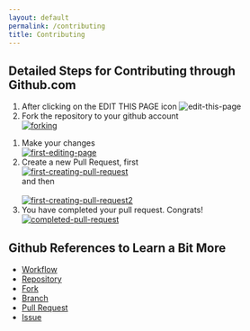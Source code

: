 ```yaml
---
layout: default
permalink: /contributing
title: Contributing
---
```


## Detailed Steps for Contributing through Github.com
1. After clicking on the EDIT THIS PAGE icon <img src="/assets/img/edit-this-page-icon.png" alt="edit-this-page">
1. Fork the repository to your github account <br><a target="_blank" href="/assets/img/first-fork-change-large.png"><img src="/assets/img/first-fork-change-small.png" alt="forking"><a/>
<!--1. Create a branch for your changes <br><a target="_blank" href="/assets/img/branching-large.png"><img src="/assets/img/branching-small.png" alt="branching"><a/>-->
1. Make your changes <br><a target="_blank" href="/assets/img/first-editing-page-large.png"><img src="/assets/img/first-editing-page-small.png" alt="first-editing-page"><a/>
1. Create a new Pull Request, first <br><a target="_blank" href="/assets/img/first-creating-pull-request-large.png"><img src="/assets/img/first-creating-pull-request-small.png" alt="first-creating-pull-request"><a/> <br>and then <br> <br><a target="_blank" href="/assets/img/first-creating-pull-request2-large.png"><img src="/assets/img/first-creating-pull-request2-small.png" alt="first-creating-pull-request2"><a/>
1. You have completed your pull request. Congrats! <br><a target="_blank" href="/assets/img/completed-pull-request-large.png"><img src="/assets/img/completed-pull-request-small.png" alt="completed-pull-request"><a/>
## Github References to Learn a Bit More
* [Workflow](https://guides.github.com/introduction/flow/)
* [Repository](https://help.github.com/articles/create-a-repo/)
* [Fork](https://guides.github.com/activities/forking/)
* [Branch](https://help.github.com/articles/creating-and-deleting-branches-within-your-repository/)
* [Pull Request](https://help.github.com/articles/about-pull-requests/)
* [Issue](https://guides.github.com/features/issues/)

